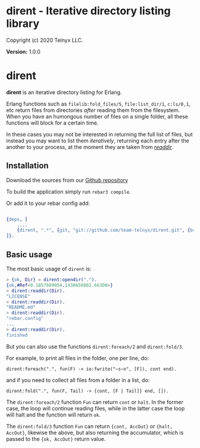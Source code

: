 # dirent - Iterative directory listing library

Copyright (c) 2020 Telnyx LLC.

__Version:__ 1.0.0

# dirent

**dirent** is an iterative directory listing for Erlang.

Erlang functions such as `filelib:fold_files/5`, `file:list_dir/1`, `c:ls/0,1`,
etc return files from directories _after_ reading them from the filesystem.
When you have an humongous number of files on a single folder, all these
functions will block for a certain time.

In these cases you may not be interested in returning the full list of files,
but instead you may want to list them _iteratively_, returning each entry after
the another to your process, at the moment they are taken from
[_readdir_](http://man7.org/linux/man-pages/man3/readdir.3.html).

## Installation

Download the sources from our [Github repository](http://github.com/team-telnyx/dirent)

To build the application simply run `rebar3 compile`.

Or add it to your rebar config add:

```erlang

{deps, [
    ....
    {dirent, ".*", {git, "git://github.com/team-telnyx/dirent.git", {branch, "master"}}}
]}.
```

## Basic usage

The most basic usage of `dirent` is:

```erlang
> {ok, Dir} = dirent:opendir(".").
{ok,#Ref<0.1857889054.1430650882.66300>}
> dirent:readdir(Dir).
"LICENSE"
> dirent:readdir(Dir).
"README.md"
> dirent:readdir(Dir).
"rebar.config"
...
> dirent:readdir(Dir).
finished
```

But you can also use the functions `dirent:foreach/2` and `dirent:fold/3`.

For example, to print all files in the folder, one per line, do:

```
dirent:foreach(".", fun(F) -> io:fwrite("~s~n", [F]), cont end).
```

and if you need to collect all files from a folder in a list, do:

```
dirent:fold(".", fun(F, Tail) -> {cont, [F | Tail]} end, []).
```

The `dirent:foreach/2` function `Fun` can return `cont` or `halt`. In the
former case, the loop will continue reading files, while in the latter case the
loop will halt and the function will return `ok`.

The `dirent:fold/3` function `Fun` can return `{cont, AccOut}` or `{halt,
AccOut}`, likewise the above, but also returning the accumulator, which is
passed to the `{ok, AccOut}` return value.
